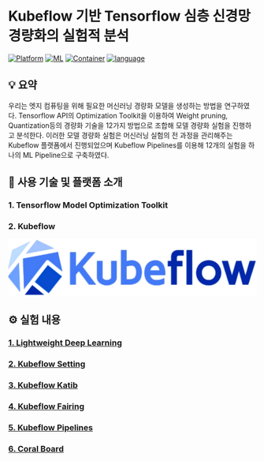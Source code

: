 # Kubeflow 기반 Tensorflow 심층 신경망 경량화의 실험적 분석

 [![Platform](https://img.shields.io/badge/Platform-Kubeflow-blue?logo=Kubeflow)](https://www.kubeflow.org/) [![ML](https://img.shields.io/badge/ML-tensorflow-orange?logo=tensorflow)](https://www.tensorflow.org/?hl=ko) [![Container](https://img.shields.io/badge/language-Docker-red?logo=docker)](https://www.docker.com/) [![language](https://img.shields.io/badge/language-Python-green?logo=python)](https://www.python.org/) 

## 💡 요약
우리는 엣지 컴퓨팅을 위해 필요한 머신러닝 경량화 모델을 생성하는 방법을 연구하였다. Tensorflow API의 Optimization Toolkit을 이용하여 Weight pruning, Quantization등의 경량화 기술을 12가지 방법으로 조합해 모델 경량화 실험을 진행하고 분석한다. 이러한 모델 경량화 실험은 머신러닝 실험의 전 과정을 관리해주는 Kubeflow 플랫폼에서 진행되었으며 Kubeflow Pipelines를 이용해 12개의 실험을 하나의 ML Pipeline으로 구축하였다.

## 📖 사용 기술 및 플랫폼 소개
### 1. Tensorflow Model Optimization Toolkit

### 2. Kubeflow
 ![kubeflow](./image/kubeflow.png)
## ⚙ 실험 내용
### [1. Lightweight Deep Learning](https://github.com/Juyoung4/tensorflow_api/tree/master/Lightweight%20Deep%20Learning)

### [2. Kubeflow Setting](https://github.com/Juyoung4/tensorflow_api/tree/master/Setting)

###  [3. Kubeflow Katib](https://github.com/Juyoung4/tensorflow_api/tree/master/Katib)

###  [4. Kubeflow Fairing]()

###  [5. Kubeflow Pipelines](https://github.com/Juyoung4/tensorflow_api/tree/master/Lightweight%20Deep%20Learning)

###  [6. Coral Board](https://github.com/Juyoung4/tensorflow_api/tree/master/Coral_board)
